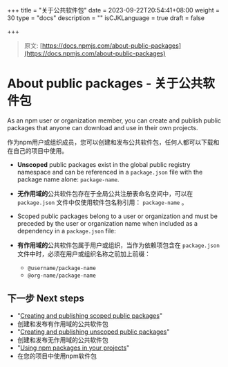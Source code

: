 +++
title = "关于公共软件包"
date = 2023-09-22T20:54:41+08:00
weight = 30
type = "docs"
description = ""
isCJKLanguage = true
draft = false

+++

> 原文: [https://docs.npmjs.com/about-public-packages](https://docs.npmjs.com/about-public-packages)

# About public packages - 关于公共软件包

As an npm user or organization member, you can create and publish public packages that anyone can download and use in their own projects.

​	作为npm用户或组织成员，您可以创建和发布公共软件包，任何人都可以下载和在自己的项目中使用。

- **Unscoped** public packages exist in the global public registry namespace and can be referenced in a `package.json` file with the package name alone: `package-name`.

- **无作用域的**公共软件包存在于全局公共注册表命名空间中，可以在 `package.json` 文件中仅使用软件包名称引用： `package-name` 。

- Scoped public packages belong to a user or organization and must be preceded by the user or organization name when included as a dependency in a `package.json` file:

- **有作用域的**公共软件包属于用户或组织，当作为依赖项包含在 `package.json` 文件中时，必须在用户或组织名称之前加上前缀：
  - `@username/package-name`
  - `@org-name/package-name`

## 下一步 Next steps

- "[Creating and publishing scoped public packages](creating-and-publishing-scoped-public-packages)"
- 创建和发布有作用域的公共软件包
- "[Creating and publishing unscoped public packages](creating-and-publishing-unscoped-public-packages)"
- 创建和发布无作用域的公共软件包
- "[Using npm packages in your projects](using-npm-packages-in-your-projects)"
- 在您的项目中使用npm软件包
